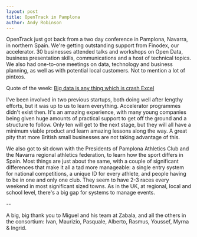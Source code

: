 ```yaml
---
layout: post
title: OpenTrack in Pamplona
author: Andy Robinson
---
```


OpenTrack just got back from a two day conference in Pamplona, Navarra, in northern Spain.   We're getting outstanding support from Finodex, our accelerator.   30 businesses attended talks and workshops on Open Data, business presentation skills, communications and a host of technical topics.   We also had one-to-one meetings on data, technology and business planning, as well as with potential local customers.  Not to mention a lot of pintxos.

Quote of the week:   <a href="https://twitter.com/devops_borat/status/288698056470315008">Big data is any thing which is crash Excel</a>

I've been involved in two previous startups, both doing well after lengthy efforts, but it was up to us to learn everything.  Accelerator programmes didn't exist then.  It's 
an amazing experience, with many young companies being given huge amounts
of practical support to get off the ground and a structure to follow.  Only ten will get to the next stage, but they will all have a minimum viable product and learn amazing lessons along the way. A great pity that more
British small businesses are not taking advantage of this.

We also got to sit down with the Presidents of Pamplona Athletics Club and the Navarra regional athletics federation, to learn how the sport differs in Spain. Most things are just about the same, with a couple of significant differences that make it all a tad more manageable:  a single entry system for national competitions, a unique ID for every athlete, and people having to be in one and only one club.   They seem to have 2-3 races every weekend in most significant sized towns.   As in the UK, at regional, local and school level, there's a big gap for systems to manage events.

--

A big, big thank you to Miguel and his team at Zabala, and all the others in the consortium: Ivan, Maurizio, Pasquale, Alberto, Rasmus, Youssef, Myrna & Ingrid.

